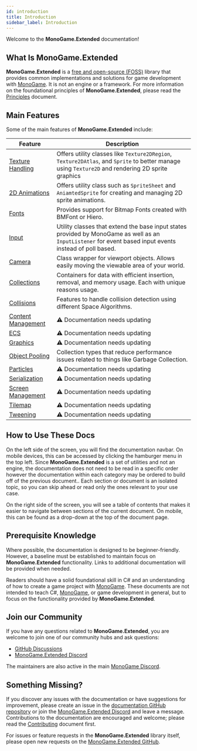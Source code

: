 ```yaml
---
id: introduction
title: Introduction
sidebar_label: Introduction
---
```


Welcome to the **MonoGame.Extended** documentation!

## What Is MonoGame.Extended
**MonoGame.Extended** is a [free and open-source (FOSS)](https://en.wikipedia.org/wiki/Free_and_open-source_software) library that provides common implementations and solutions for game development with [MonoGame](https://monogame.net). It is not an engine or a framework. For more information on the foundational principles of **MonoGame.Extended**, please read the [Principles](/docs/about/principles) document.

## Main Features
Some of the main features of **MonoGame.Extended** include:

| Feature                                                                                | Description                                                                                                                                              |
| -------------------------------------------------------------------------------------- | -------------------------------------------------------------------------------------------------------------------------------------------------------- |
| [Texture Handling](/docs/features/texture-handling/texture2dregion/texture2dregion.md) | Offers utility classes like `Texture2DRegion`, `Texture2DAtlas`, and `Sprite` to better manage using `Texture2D` and rendering 2D sprite graphics        |
| [2D Animations](/docs/features/2d-animations/spritesheet/spritesheet.md)               | Offers utility class such as `SpriteSheet` and `AniamtedSprite` for creating and managing 2D sprite animations.                                          |
| [Fonts](/docs/features/fonts/bitmapfont/bitmapfont.md)                                 | Provides support for Bitmap Fonts created with BMFont or Hiero.                                                                                          |
| [Input](/docs/features/input/keyboardextended/keyboardextended.md)                     | Utility classes that extend the base input states provided by MonoGame as well as an `InputListener` for event based input events instead of poll based. |
| [Camera](/docs/features/camera/camera.md)                                              | Class wrapper for viewport objects.  Allows easily moving the viewable area of your world.                                                               |
| [Collections](/docs/features/collections/collections.md)                               | Containers for data with efficient insertion, removal, and memory usage. Each with unique reasons usage.                                                 |
| [Collisions](/docs/features/collision/collision.md)                                    | Features to handle collision detection using different Space Algorithms.                                                                                                                           |
| [Content Management](/docs/features/contentmanager/contentManager-extensions.md)       | ⚠️ Documentation needs updating                                                                                                                           |
| [ECS](/docs/features/entities/entities.md)                                             | ⚠️ Documentation needs updating                                                                                                                           |
| [Graphics](/docs/features/scene-graphs/scene-graphs.md)                                | ⚠️ Documentation needs updating                                                                                                                           |
| [Object Pooling](/docs/features/object-pooling/object-pooling.md)                      | Collection types that reduce performance issues related to things like Garbage Collection.                                                               |
| [Particles](/docs/features/particles/particles.md)                                     | ⚠️ Documentation needs updating                                                                                                                           |
| [Serialization](/docs/features/serialization/serialization.md)                         | ⚠️ Documentation needs updating                                                                                                                           |
| [Screen Management](/docs/features/screen-management/screen-management.md)             | ⚠️ Documentation needs updating                                                                                                                           |
| [Tilemap](/docs/features/tiled/tiled.md)                                               | ⚠️ Documentation needs updating                                                                                                                           |
| [Tweening](/docs/features/tweening/tweening.md)                                        | ⚠️ Documentation needs updating                                                                                                                           |

## How to Use These Docs
On the left side of the screen, you will find the documentation navbar. On mobile devices, this can be accessed by clicking the hamburger menu in the top left. Since **MonoGame.Extended** is a set of utilities and not an engine, the documentation does not need to be read in a specific order however the documentation within each category may be ordered to build off of the previous document.. Each section or document is an isolated topic, so you can skip ahead or read only the ones relevant to your use case.

On the right side of the screen, you will see a table of contents that makes it easier to navigate between sections of the current document. On mobile, this can be found as a drop-down at the top of the document page.

## Prerequisite Knowledge
Where possible, the documentation is designed to be beginner-friendly. However, a baseline must be established to maintain focus on **MonoGame.Extended** functionality. Links to additional documentation will be provided when needed.

Readers should have a solid foundational skill in C# and an understanding of how to create a game project with [MonoGame](https://monogame.net). These documents are not intended to teach C#, [MonoGame](https://monogame.net), or game development in general, but to focus on the functionality provided by **MonoGame.Extended**.

## Join our Community
If you have any questions related to **MonoGame.Extended**, you are welcome to join one of our community hubs and ask questions:

- [GitHub Discussions](https://github.com/craftworkgames/MonoGame.Extended/discussions)
- [MonoGame.Extended Discord](https://discord.gg/FvZ8Z7EzPJ)

The maintainers are also active in the main [MonoGame Discord](https://discord.gg/monogame).

## Something Missing?
If you discover any issues with the documentation or have suggestions for improvement, please create an issue in the [documentation GitHub repository](https://github.com/craftworkgames/craftworkgames.github.io) or join the [MonoGame.Extended Discord](https://discord.gg/FvZ8Z7EzPJ) and leave a message. Contributions to the documentation are encouraged and welcome; please read the [Contributing](/docs/about/contributing) document first.

For issues or feature requests in the **MonoGame.Extended** library itself, please open new requests on the [MonoGame.Extended GitHub](https://github.com/craftworkgames/MonoGame.Extended).